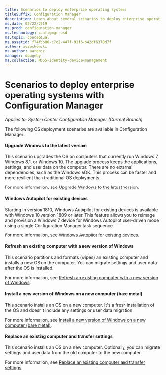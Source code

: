```yaml
---
title: Scenarios to deploy enterprise operating systems
titleSuffix: Configuration Manager
description: Learn about several scenarios to deploy enterprise operating systems with Configuration Manager.
ms.date: 02/22/2019
ms.prod: configuration-manager
ms.technology: configmgr-osd
ms.topic: conceptual
ms.assetid: f74fdb86-c7c2-447f-91f6-b42df6370d7f
author: aczechowski
ms.author: aaroncz
manager: dougeby
ms.collection: M365-identity-device-management
---
```


# Scenarios to deploy enterprise operating systems with Configuration Manager

*Applies to: System Center Configuration Manager (Current Branch)*

The following OS deployment scenarios are available in Configuration Manager:  

#### Upgrade Windows to the latest version
This scenario upgrades the OS on computers that currently run Windows 7, Windows 8.1, or Windows 10. The upgrade process keeps the applications, settings, and user data on the computer. There are no external dependencies, such as the Windows ADK. This process can be faster and more resilient than traditional OS deployments.  

For more information, see [Upgrade Windows to the latest version](/sccm/osd/deploy-use/upgrade-windows-to-the-latest-version).


#### Windows Autopilot for existing devices
<!--3607717, fka 1358333-->
Starting in version 1810, Windows Autopilot for existing devices is available with Windows 10 version 1809 or later. This feature allows you to reimage and provision a Windows 7 device for Windows Autopilot user-driven mode using a single Configuration Manager task sequence.

For more information, see [Windows Autopilot for existing devices](/sccm/osd/deploy-use/windows-autopilot-for-existing-devices).


#### Refresh an existing computer with a new version of Windows
This scenario partitions and formats (wipes) an existing computer and installs a new OS on the computer. You can migrate settings and user data after the OS is installed.  

For more information, see [Refresh an existing computer with a new version of Windows](/sccm/osd/deploy-use/refresh-an-existing-computer-with-a-new-version-of-windows).


#### Install a new version of Windows on a new computer (bare metal)
This scenario installs an OS on a new computer. It's a fresh installation of the OS and doesn't include any settings or user data migration.  

For more information, see [Install a new version of Windows on a new computer (bare metal)](/sccm/osd/deploy-use/install-new-windows-version-new-computer-bare-metal).


#### Replace an existing computer and transfer settings
This scenario installs an OS on a new computer. Optionally, you can migrate settings and user data from the old computer to the new computer.  

For more information, see [Replace an existing computer and transfer settings](/sccm/osd/deploy-use/replace-an-existing-computer-and-transfer-settings).


